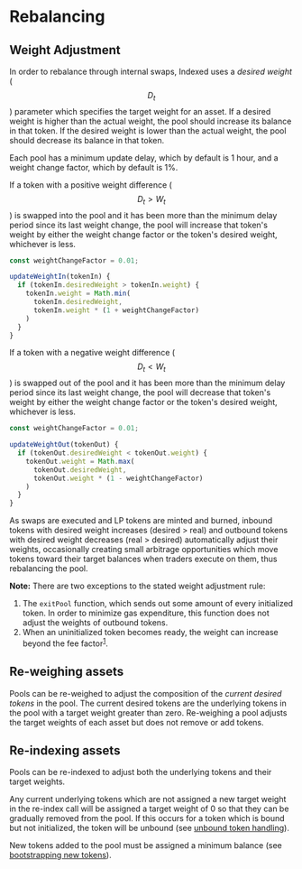# Rebalancing

## Weight Adjustment

In order to rebalance through internal swaps, Indexed uses a *desired weight* ($$D_t$$) parameter which specifies the target weight for an asset. If a desired weight is higher than the actual weight, the pool should increase its balance in that token. If the desired weight is lower than the actual weight, the pool should decrease its balance in that token.

Each pool has a minimum update delay, which by default is 1 hour, and a weight change factor, which by default is 1%. 

If a token with a positive weight difference ($$D_t > W_t$$) is swapped into the pool and it has been more than the minimum delay period since its last weight change, the pool will increase that token's weight by either the weight change factor or the token's desired weight, whichever is less.

```js
const weightChangeFactor = 0.01;

updateWeightIn(tokenIn) {
  if (tokenIn.desiredWeight > tokenIn.weight) {
    tokenIn.weight = Math.min(
      tokenIn.desiredWeight,
      tokenIn.weight * (1 + weightChangeFactor)
    )
  }
}
```

If a token with a negative weight difference ($$D_t < W_t$$) is swapped out of the pool and it has been more than the minimum delay period since its last weight change, the pool will decrease that token's weight by either the weight change factor or the token's desired weight, whichever is less.

```js
const weightChangeFactor = 0.01;

updateWeightOut(tokenOut) {
  if (tokenOut.desiredWeight < tokenOut.weight) {
    tokenOut.weight = Math.max(
      tokenOut.desiredWeight,
      tokenOut.weight * (1 - weightChangeFactor)
    )
  }
}
```

As swaps are executed and LP tokens are minted and burned, inbound tokens with desired weight increases (desired > real) and outbound tokens with desired weight decreases (real > desired) automatically adjust their weights, occasionally creating small arbitrage opportunities which move tokens toward their target balances when traders execute on them, thus rebalancing the pool.

**Note:** There are two exceptions to the stated weight adjustment rule:

1. The `exitPool` function, which sends out some amount of every initialized token. In order to minimize gas expenditure, this function does not adjust the weights of outbound tokens.
2. When an uninitialized token becomes ready, the weight can increase beyond the fee factor<sup>[1](#Initialization)</sup>.

## Re-weighing assets

Pools can be re-weighed to adjust the composition of the *current desired tokens* in the pool. The current desired tokens are the underlying tokens in the pool with a target weight greater than zero. Re-weighing a pool adjusts the target weights of each asset but does not remove or add tokens.

## Re-indexing assets

Pools can be re-indexed to adjust both the underlying tokens and their target weights.

Any current underlying tokens which are not assigned a new target weight in the re-index call will be assigned a target weight of 0 so that they can be gradually removed from the pool. If this occurs for a token which is bound but not initialized, the token will be unbound (see [unbound token handling](./removing-tokens.md#Handling-unbound-tokens)).

New tokens added to the pool must be assigned a minimum balance (see [bootstrapping new tokens](./adding-tokens.md)).